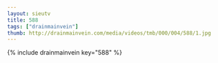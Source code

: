 ```yaml
--- 
layout: sieutv
title: 588
tags: ["drainmainvein"]
thumb: http://drainmainvein.com/media/videos/tmb/000/004/588/1.jpg
---
```

{% include drainmainvein key="588" %} 
